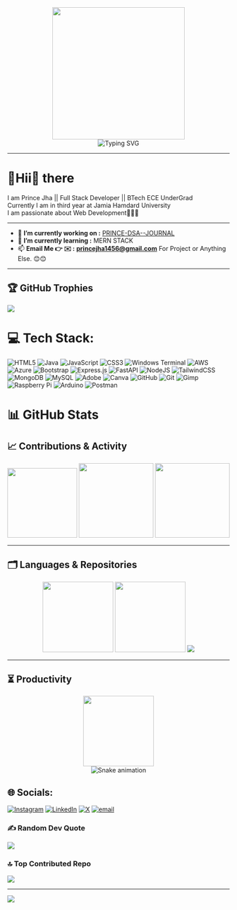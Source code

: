 <div align="center">
  <img height="300" src="https://media1.giphy.com/media/v1.Y2lkPTc5MGI3NjExNGl5ajNxNzRvOWJmdTFqYXZpeG1pNGV2eXUzb2R2Mjg4cXZud2VvMCZlcD12MV9pbnRlcm5hbF9naWZfYnlfaWQmY3Q9Zw/78XCFBGOlS6keY1Bil/giphy.gif"  />
</div>

<div align="center">
  <img src="https://readme-typing-svg.demolab.com?font=Fira+Code&size=24&duration=3000&pause=1000&color=FFD700&center=true&vCenter=true&width=500&lines=Hii+I'm+Prince+Jha;Full-Stack+Developer;Tech+Explorer+%26+Builder" alt="Typing SVG" />
</div>
<hr>

<h1 align="left">💫Hii👋 there<br></h1>
I am Prince Jha || Full Stack Developer || BTech ECE UnderGrad<br>
Currently I am in third year at Jamia Hamdard University<br>
I am passionate about Web Development👨🏻‍💻<br>

<hr>

- 🔭 **I’m currently working on :** [PRINCE-DSA--JOURNAL](https://github.com/iprince10/PRINCE-DSA--Journal)
- 🌱 **I’m currently learning :** MERN STACK
- 📫 **Email Me 👉 ✉️ :** **princejha1456@gmail.com** For Project or Anything Else. 😊😊

<hr>

## 🏆 GitHub Trophies
![](https://github-profile-trophy.vercel.app/?username=iprince10&theme=radical&no-frame=false&no-bg=true&margin-w=4)

# 💻 Tech Stack:
![HTML5](https://img.shields.io/badge/html5-%23E34F26.svg?style=for-the-badge&logo=html5&logoColor=white) ![Java](https://img.shields.io/badge/java-%23ED8B00.svg?style=for-the-badge&logo=openjdk&logoColor=white) ![JavaScript](https://img.shields.io/badge/javascript-%23323330.svg?style=for-the-badge&logo=javascript&logoColor=%23F7DF1E) ![CSS3](https://img.shields.io/badge/css3-%231572B6.svg?style=for-the-badge&logo=css3&logoColor=white) ![Windows Terminal](https://img.shields.io/badge/Windows%20Terminal-%234D4D4D.svg?style=for-the-badge&logo=windows-terminal&logoColor=white) ![AWS](https://img.shields.io/badge/AWS-%23FF9900.svg?style=for-the-badge&logo=amazon-aws&logoColor=white) ![Azure](https://img.shields.io/badge/azure-%230072C6.svg?style=for-the-badge&logo=microsoftazure&logoColor=white) ![Bootstrap](https://img.shields.io/badge/bootstrap-%238511FA.svg?style=for-the-badge&logo=bootstrap&logoColor=white) ![Express.js](https://img.shields.io/badge/express.js-%23404d59.svg?style=for-the-badge&logo=express&logoColor=%2361DAFB) ![FastAPI](https://img.shields.io/badge/FastAPI-005571?style=for-the-badge&logo=fastapi) ![NodeJS](https://img.shields.io/badge/node.js-6DA55F?style=for-the-badge&logo=node.js&logoColor=white) ![TailwindCSS](https://img.shields.io/badge/tailwindcss-%2338B2AC.svg?style=for-the-badge&logo=tailwind-css&logoColor=white) ![MongoDB](https://img.shields.io/badge/MongoDB-%234ea94b.svg?style=for-the-badge&logo=mongodb&logoColor=white) ![MySQL](https://img.shields.io/badge/mysql-4479A1.svg?style=for-the-badge&logo=mysql&logoColor=white) ![Adobe](https://img.shields.io/badge/adobe-%23FF0000.svg?style=for-the-badge&logo=adobe&logoColor=white) ![Canva](https://img.shields.io/badge/Canva-%2300C4CC.svg?style=for-the-badge&logo=Canva&logoColor=white) ![GitHub](https://img.shields.io/badge/github-%23121011.svg?style=for-the-badge&logo=github&logoColor=white) ![Git](https://img.shields.io/badge/git-%23F05033.svg?style=for-the-badge&logo=git&logoColor=white) ![Gimp](https://img.shields.io/badge/Gimp-657D8B?style=for-the-badge&logo=gimp&logoColor=FFFFFF) ![Raspberry Pi](https://img.shields.io/badge/-Raspberry_Pi-C51A4A?style=for-the-badge&logo=Raspberry-Pi) ![Arduino](https://img.shields.io/badge/-Arduino-00979D?style=for-the-badge&logo=Arduino&logoColor=white) ![Postman](https://img.shields.io/badge/Postman-FF6C37?style=for-the-badge&logo=postman&logoColor=white)

# 📊 GitHub Stats

## 📈 Contributions & Activity
<div align="center">
  <img height="158em" src="https://github-profile-summary-cards.vercel.app/api/cards/profile-details?username=iprince10&theme=radical" />
  <img height="169em" src="https://github-readme-stats.vercel.app/api?username=iprince10&theme=radical&hide_border=false&include_all_commits=true&count_private=true" />
  <img height="169em" src="https://github-readme-streak-stats.herokuapp.com/?user=iprince10&theme=radical" />
</div>

---

## 🗂️ Languages & Repositories
<div align="center">
  <img height="160em" src="https://github-profile-summary-cards.vercel.app/api/cards/repos-per-language?username=iprince10&theme=radical" />
  <img height="160em" src="https://github-profile-summary-cards.vercel.app/api/cards/most-commit-language?username=iprince10&theme=radical" />
  <img src="https://github-readme-stats.vercel.app/api/top-langs/?username=iprince10&layout=compact&theme=radical" />
</div>

---

## ⏳ Productivity
<div align="center">
  <img height="160em" src="https://github-profile-summary-cards.vercel.app/api/cards/productive-time?username=iprince10&theme=radical&utcOffset=8" />
</div>


<!-- Snake Game Repo View -->

<div align="center">
  <img src="https://profile-readme-generator.com/assets/snake.svg" alt="Snake animation" />
</div>


## 🌐 Socials:
[![Instagram](https://img.shields.io/badge/Instagram-%23E4405F.svg?logo=Instagram&logoColor=white)](https://instagram.com/_iprince10) [![LinkedIn](https://img.shields.io/badge/LinkedIn-%230077B5.svg?logo=linkedin&logoColor=white)](https://linkedin.com/in/iprince10) [![X](https://img.shields.io/badge/X-black.svg?logo=X&logoColor=white)](https://x.com/_xprince10) [![email](https://img.shields.io/badge/Email-D14836?logo=gmail&logoColor=white)](mailto:princejha1456@gmail.com) 

### ✍️ Random Dev Quote
![](https://quotes-github-readme.vercel.app/api?type=horizontal&theme=radical)

### 🔝 Top Contributed Repo
![](https://github-contributor-stats.vercel.app/api?username=iprince10&limit=5&theme=dark&combine_all_yearly_contributions=true)

---
[![](https://visitcount.itsvg.in/api?id=iprince10&icon=0&color=0)](https://visitcount.itsvg.in)


